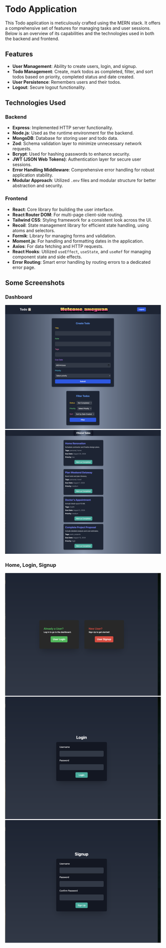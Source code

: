 # Todo Application

This Todo application is meticulously crafted using the MERN stack. It offers a comprehensive set of features for managing tasks and user sessions. Below is an overview of its capabilities and the technologies used in both the backend and frontend.

## Features

- **User Management**: Ability to create users, login, and signup.
- **Todo Management**: Create, mark todos as completed, filter, and sort todos based on priority, completed status and date created.
- **User Persistence**: Remembers users and their todos.
- **Logout**: Secure logout functionality.

## Technologies Used

### Backend

- **Express**: Implemented HTTP server functionality.
- **Node.js**: Used as the runtime environment for the backend.
- **MongoDB**: Database for storing user and todo data.
- **Zod**: Schema validation layer to minimize unnecessary network requests.
- **Bcrypt**: Used for hashing passwords to enhance security.
- **JWT (JSON Web Tokens)**: Authentication layer for secure user sessions.
- **Error Handling Middleware**: Comprehensive error handling for robust application stability.
- **Modular Approach**: Utilized `.env` files and modular structure for better abstraction and security.

### Frontend

- **React**: Core library for building the user interface.
- **React Router DOM**: For multi-page client-side routing.
- **Tailwind CSS**: Styling framework for a consistent look across the UI.
- **Recoil**: State management library for efficient state handling, using atoms and selectors.
- **Formik**: Library for managing forms and validation.
- **Moment.js**: For handling and formatting dates in the application.
- **Axios**: For data fetching and HTTP requests.
- **React Hooks**: Utilized `useEffect`, `useState`, and `useRef` for managing component state and side effects.
- **Error Routing**: Smart error handling by routing errors to a dedicated error page.

## Some Screenshots

### Dashboard
![dashboard](images/dashboard.png)
![dashboard_2](images/filteredtodos.png)

### Home, Login, Signup
![home](images/home.png)
![login](images/login.png)
![singup](images/signup.png)
